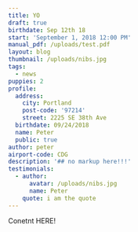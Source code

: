 ```yaml
---
title: YO
draft: true
birthdate: Sep 12th 18
start: 'September 1, 2018 12:00 PM'
manual_pdf: /uploads/test.pdf
layout: blog
thumbnail: /uploads/nibs.jpg
tags:
  - news
puppies: 2
profile:
  address:
    city: Portland
    post-code: '97214'
    street: 2225 SE 38th Ave
  birthdate: 09/24/2018
  name: Peter
  public: true
author: peter
airport-code: CDG
description: '## no markup here!!!'
testimonials:
  - author:
      avatar: /uploads/nibs.jpg
      name: Peter
    quote: i am the quote
---
```

Conetnt HERE!
